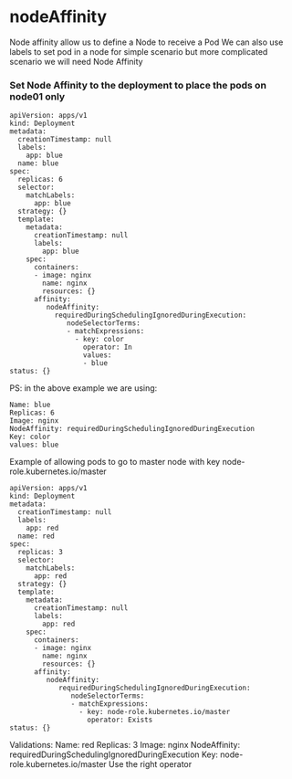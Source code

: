 # nodeAffinity


Node affinity allow us to define a Node to receive a Pod
We can also use labels to set pod in a node for simple scenario but more complicated scenario we will need Node Affinity

### Set Node Affinity to the deployment to place the pods on node01 only
```
apiVersion: apps/v1
kind: Deployment
metadata:
  creationTimestamp: null
  labels:
    app: blue
  name: blue
spec:
  replicas: 6
  selector:
    matchLabels:
      app: blue
  strategy: {}
  template:
    metadata:
      creationTimestamp: null
      labels:
        app: blue
    spec:
      containers:
      - image: nginx
        name: nginx
        resources: {}
      affinity:
         nodeAffinity:
           requiredDuringSchedulingIgnoredDuringExecution:
              nodeSelectorTerms:
              - matchExpressions:
                - key: color
                  operator: In
                  values:
                  - blue
status: {}
```

PS: in the above example we are using:

```
Name: blue
Replicas: 6
Image: nginx
NodeAffinity: requiredDuringSchedulingIgnoredDuringExecution
Key: color
values: blue
```

Example of allowing pods to go to master node with key node-role.kubernetes.io/master

```
apiVersion: apps/v1
kind: Deployment
metadata:
  creationTimestamp: null
  labels:
    app: red
  name: red
spec:
  replicas: 3
  selector:
    matchLabels:
      app: red
  strategy: {}
  template:
    metadata:
      creationTimestamp: null
      labels:
        app: red
    spec:
      containers:
      - image: nginx
        name: nginx
        resources: {}
      affinity:
         nodeAffinity:
            requiredDuringSchedulingIgnoredDuringExecution:
               nodeSelectorTerms:
               - matchExpressions:
                 - key: node-role.kubernetes.io/master
                   operator: Exists
status: {}
```


Validations:
Name: red
Replicas: 3
Image: nginx
NodeAffinity: requiredDuringSchedulingIgnoredDuringExecution
Key: node-role.kubernetes.io/master
Use the right operator
